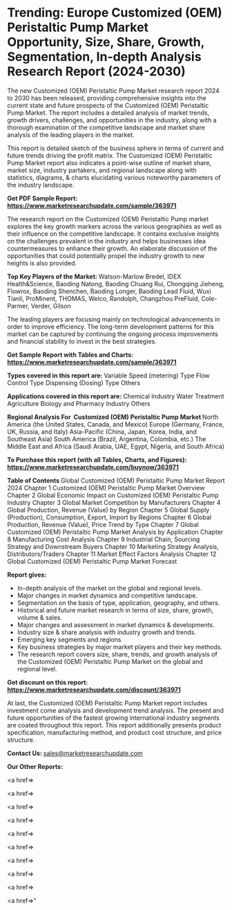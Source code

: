 # Trending: Europe Customized (OEM) Peristaltic Pump Market Opportunity, Size, Share, Growth, Segmentation, In-depth Analysis Research Report (2024-2030)

The new Customized (OEM) Peristaltic Pump Market research report 2024 to 2030 has been released, providing comprehensive insights into the current state and future prospects of the Customized (OEM) Peristaltic Pump Market. The report includes a detailed analysis of market trends, growth drivers, challenges, and opportunities in the industry, along with a thorough examination of the competitive landscape and market share analysis of the leading players in the market.

This report is detailed sketch of the business sphere in terms of current and future trends driving the profit matrix. The Customized (OEM) Peristaltic Pump Market report also indicates a point-wise outline of market share, market size, industry partakers, and regional landscape along with statistics, diagrams, &amp; charts elucidating various noteworthy parameters of the industry landscape.

<strong><b>Get PDF Sample Report: <a href=https://www.marketresearchupdate.com/sample/363971>https://www.marketresearchupdate.com/sample/363971</a></b></strong>

The research report on the Customized (OEM) Peristaltic Pump market explores the key growth markers across the various geographies as well as their influence on the competitive landscape. It contains exclusive insights on the challenges prevalent in the industry and helps businesses idea countermeasures to enhance their growth. An elaborate discussion of the opportunities that could potentially propel the industry growth to new heights is also provided.

<strong><b>Top Key Players of the Market:
</b></strong>Watson-Marlow Bredel, IDEX Health&Science, Baoding Natong, Baoding Chuang Rui, Chongqing Jieheng, Flowrox, Baoding Shenchen, Baoding Longer, Baoding Lead Fluid, Wuxi Tianli, ProMinent, THOMAS, Welco, Randolph, Changzhou PreFluid, Cole-Parmer, Verder, Gilson<strong><b>
</b></strong>

The leading players are focusing mainly on technological advancements in order to improve efficiency. The long-term development patterns for this market can be captured by continuing the ongoing process improvements and financial stability to invest in the best strategies.

<strong><b>Get Sample Report with Tables and Charts: <a href=https://www.marketresearchupdate.com/sample/363971>https://www.marketresearchupdate.com/sample/363971</a></b></strong>

<strong><b>Types covered in this report are:
</b></strong>Variable Speed (metering) Type
Flow Control Type
Dispensing (Dosing) Type
Others<strong><b>
</b></strong>

<strong><b>Applications covered in this report are:
</b></strong>Chemical Industry
Water Treatment
Agriculture
Biology and Pharmacy Industry
Others<strong><b>
</b></strong>

<strong><b>Regional Analysis For  Customized (OEM) Peristaltic Pump Market</b></strong><strong><b>
</b></strong>North America (the United States, Canada, and Mexico)
Europe (Germany, France, UK, Russia, and Italy)
Asia-Pacific (China, Japan, Korea, India, and Southeast Asia)
South America (Brazil, Argentina, Colombia, etc.)
The Middle East and Africa (Saudi Arabia, UAE, Egypt, Nigeria, and South Africa)

<strong><b>To Purchase this report (with all Tables, Charts, and Figures): <a href=https://www.marketresearchupdate.com/buynow/363971>https://www.marketresearchupdate.com/buynow/363971</a></b></strong>

<strong><b>Table of Contents</b></strong><strong><b>
</b></strong>Global Customized (OEM) Peristaltic Pump Market Report 2024
Chapter 1 Customized (OEM) Peristaltic Pump Market Overview
Chapter 2 Global Economic Impact on Customized (OEM) Peristaltic Pump Industry
Chapter 3 Global Market Competition by Manufacturers
Chapter 4 Global Production, Revenue (Value) by Region
Chapter 5 Global Supply (Production), Consumption, Export, Import by Regions
Chapter 6 Global Production, Revenue (Value), Price Trend by Type
Chapter 7 Global Customized (OEM) Peristaltic Pump Market Analysis by Application
Chapter 8 Manufacturing Cost Analysis
Chapter 9 Industrial Chain, Sourcing Strategy and Downstream Buyers
Chapter 10 Marketing Strategy Analysis, Distributors/Traders
Chapter 11 Market Effect Factors Analysis
Chapter 12 Global Customized (OEM) Peristaltic Pump Market Forecast

<strong><b>Report gives:</b></strong>

- In-depth analysis of the market on the global and regional levels.
- Major changes in market dynamics and competitive landscape.
- Segmentation on the basis of type, application, geography, and others.
- Historical and future market research in terms of size, share, growth, volume &amp; sales.
- Major changes and assessment in market dynamics &amp; developments.
- Industry size &amp; share analysis with industry growth and trends.
- Emerging key segments and regions
- Key business strategies by major market players and their key methods.
- The research report covers size, share, trends, and growth analysis of the Customized (OEM) Peristaltic Pump Market on the global and regional level.

<strong><b>Get discount on this report: <a href=https://www.marketresearchupdate.com/discount/363971>https://www.marketresearchupdate.com/discount/363971</a></b></strong>

At last, the Customized (OEM) Peristaltic Pump Market report includes investment come analysis and development trend analysis. The present and future opportunities of the fastest growing international industry segments are coated throughout this report. This report additionally presents product specification, manufacturing method, and product cost structure, and price structure.

<strong><b>Contact Us:
</b></strong>sales@marketresearchupdate.com

<strong>Our Other Reports:</strong>

<a href=></a>

<a href=></a>

<a href=></a>

<a href=></a>

<a href=></a>

<a href=></a>

<a href=></a>

<a href=></a>

<a href=></a>

<a href=></a>"
